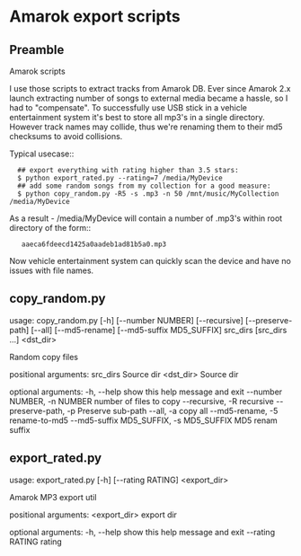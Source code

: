Amarok export scripts
=====================

Preamble
--------

Amarok scripts

I use those scripts to extract tracks from Amarok DB. Ever since Amarok 2.x launch extracting number of 
songs to external media became a hassle, so I had to "compensate". To successfully use USB stick in a vehicle
entertainment system it's best to store all mp3's in a single directory. However track names may collide, thus
we're renaming them to their md5 checksums to avoid collisions. 

Typical usecase::

      ## export everything with rating higher than 3.5 stars:
      $ python export_rated.py --rating=7 /media/MyDevice
      ## add some random songs from my collection for a good measure:
      $ python copy_random.py -R5 -s .mp3 -n 50 /mnt/music/MyCollection /media/MyDevice


As a result - /media/MyDevice will contain a number of .mp3's within root directory of the form::

       aaeca6fdeecd1425a0aadeb1ad81b5a0.mp3


Now vehicle entertainment system can quickly scan the device and have no issues with file names.

copy_random.py
--------------

usage: copy_random.py [-h] [--number NUMBER] [--recursive] [--preserve-path]
                      [--all] [--md5-rename] [--md5-suffix MD5_SUFFIX]
                      src_dirs [src_dirs ...] <dst_dir>

Random copy files

positional arguments:
  src_dirs              Source dir
  <dst_dir>             Source dir

optional arguments:
  -h, --help            show this help message and exit
  --number NUMBER, -n NUMBER
                        number of files to copy
  --recursive, -R       recursive
  --preserve-path, -p   Preserve sub-path
  --all, -a             copy all
  --md5-rename, -5      rename-to-md5
  --md5-suffix MD5_SUFFIX, -s MD5_SUFFIX
                        MD5 renam suffix

export_rated.py
---------------


usage: export_rated.py [-h] [--rating RATING] <export_dir>

Amarok MP3 export util

positional arguments:
  <export_dir>     export dir

optional arguments:
  -h, --help       show this help message and exit
  --rating RATING  rating


